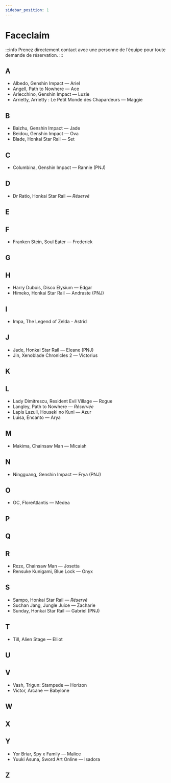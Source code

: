 ```yaml
---
sidebar_position: 1
---
```


# Faceclaim
:::info
Prenez directement contact avec une personne de l’équipe pour toute demande de réservation.
:::

## A

- Albedo, Genshin Impact — Ariel
- Angell, Path to Nowhere — Ace
- Arlecchino, Genshin Impact — Luzie
- Arrietty, Arrietty : Le Petit Monde des Chapardeurs — Maggie

## B

- Baizhu, Genshin Impact — Jade
- Beidou, Genshin Impact — Ova
- Blade, Honkai Star Rail — Set

## C

- Columbina, Genshin Impact — Rannie (PNJ)

## D

- Dr Ratio, Honkai Star Rail — *Réservé*

## E

## F

- Franken Stein, Soul Eater — Frederick

## G

## H

- Harry Dubois, Disco Elysium — Edgar
- Himeko, Honkai Star Rail — Andraste (PNJ)

## I

- Impa, The Legend of Zelda - Astrid

## J

- Jade, Honkai Star Rail — Eleane (PNJ)
- Jin, Xenoblade Chronicles 2 — Victorius

## K

## L

- Lady Dimitrescu, Resident Evil Village — Rogue
- Langley, Path to Nowhere — *Réservée*
- Lapis Lazuli, Houseki no Kuni — Azur
- Luisa, Encanto — Arya

## M

- Makima, Chainsaw Man — Micaiah

## N

- Ningguang, Genshin Impact — Frya (PNJ)

## O

- OC, FloreAtlantis — Medea

## P

## Q

## R

- Reze, Chainsaw Man — Josetta
- Rensuke Kunigami, Blue Lock — Onyx

## S

- Sampo, Honkai Star Rail — *Réservé*
- Suchan Jang, Jungle Juice — Zacharie
- Sunday, Honkai Star Rail — Gabriel (PNJ)

## T

- Till, Alien Stage — Elliot

## U

## V

- Vash, Trigun: Stampede — Horizon
- Victor, Arcane — Babylone

## W

## X

## Y

- Yor Briar, Spy x Family — Malice
- Yuuki Asuna, Sword Art Online — Isadora

## Z